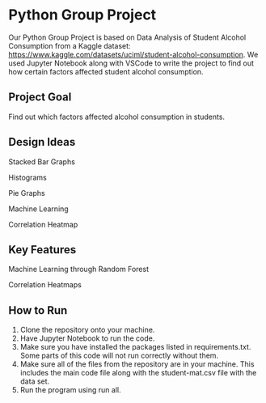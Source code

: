 # Python Group Project
Our Python Group Project is based on Data Analysis of Student Alcohol Consumption from a Kaggle dataset: https://www.kaggle.com/datasets/uciml/student-alcohol-consumption.
We used Jupyter Notebook along with VSCode to write the project to find out how certain factors affected student alcohol consumption.

## Project Goal
Find out which factors affected alcohol consumption in students.

## Design Ideas
Stacked Bar Graphs

Histograms

Pie Graphs

Machine Learning

Correlation Heatmap

## Key Features
Machine Learning through Random Forest

Correlation Heatmaps 

## How to Run
1. Clone the repository onto your machine.
2. Have Jupyter Notebook to run the code.
3. Make sure you have installed the packages listed in requirements.txt. Some parts of this code will not run correctly without them.
4. Make sure all of the files from the repository are in your machine. This includes the main code file along with the student-mat.csv file with the data set.
5. Run the program using run all.
